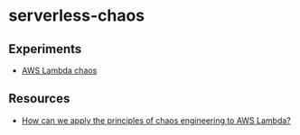 # serverless-chaos

## Experiments

- [AWS Lambda chaos](lambda-chaos)

## Resources

- [How can we apply the principles of chaos engineering to AWS Lambda?](https://theburningmonk.com/2017/10/how-can-we-apply-the-principles-of-chaos-engineering-to-aws-lambda/)
